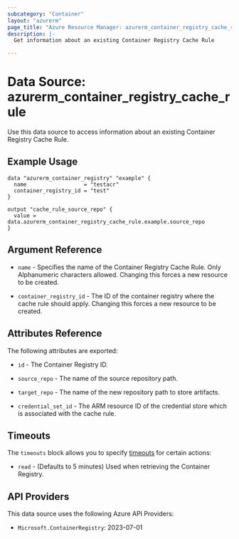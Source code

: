 ```yaml
---
subcategory: "Container"
layout: "azurerm"
page_title: "Azure Resource Manager: azurerm_container_registry_cache_rule"
description: |-
  Get information about an existing Container Registry Cache Rule

---
```


# Data Source: azurerm_container_registry_cache_rule

Use this data source to access information about an existing Container Registry Cache Rule.

## Example Usage

```hcl
data "azurerm_container_registry" "example" {
  name                  = "testacr"
  container_registry_id = "test"
}

output "cache_rule_source_repo" {
  value = data.azurerm_container_registry_cache_rule.example.source_repo
}
```

## Argument Reference

* `name` - Specifies the name of the Container Registry Cache Rule. Only Alphanumeric characters allowed. Changing this forces a new resource to be created.

* `container_registry_id` - The ID of the container registry where the cache rule should apply. Changing this forces a new resource to be created.

## Attributes Reference

The following attributes are exported:

* `id` - The Container Registry ID.

* `source_repo` - The name of the source repository path.

* `target_repo` - The name of the new repository path to store artifacts.

* `credential_set_id` - The ARM resource ID of the credential store which is associated with the cache rule.


## Timeouts

The `timeouts` block allows you to specify [timeouts](https://www.terraform.io/language/resources/syntax#operation-timeouts) for certain actions:

* `read` - (Defaults to 5 minutes) Used when retrieving the Container Registry.

## API Providers
<!-- This section is generated, changes will be overwritten -->
This data source uses the following Azure API Providers:

* `Microsoft.ContainerRegistry`: 2023-07-01
